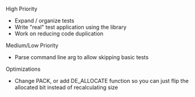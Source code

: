 

High Priority
- Expand / organize tests
- Write "real" test application using the library
- Work on reducing code duplication

Medium/Low Priority
- Parse command line arg to allow skipping basic tests


Optimizations
- Change PACK, or add DE_ALLOCATE function so you can just flip the
allocated bit instead of recalculating size